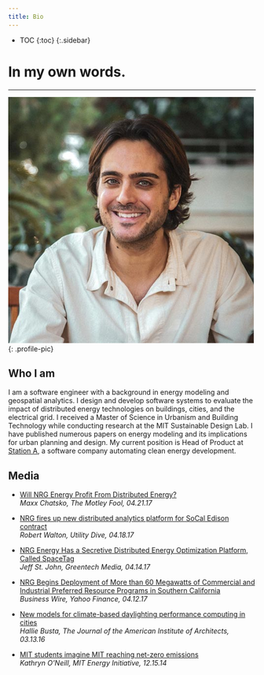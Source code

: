 ```yaml
---
title: Bio
---
```

* TOC
{:toc}
{:.sidebar}

# In my own words.

---

![profile-pic](/img/profile-pic.jpg){: .profile-pic}

## Who I am
I am a software engineer with a background in energy modeling and geospatial analytics. I design and develop software systems to evaluate the impact of distributed energy technologies on buildings, cities, and the electrical grid. I received a Master of Science in Urbanism and Building Technology while conducting research at the MIT Sustainable Design Lab. I have published numerous papers on energy modeling and its implications for urban planning and design. My current position is Head of Product at [Station A](https://stationa.com), a software company automating clean energy development.

## Media

* [Will NRG Energy Profit From Distributed Energy?](https://www.fool.com/investing/2017/04/21/will-nrg-energy-profit-from-distributed-energy.aspx)<br/>*Maxx Chatsko, The Motley Fool, 04.21.17*

* [NRG fires up new distributed analytics platform for SoCal Edison contract](http://www.utilitydive.com/news/nrg-fires-up-new-distributed-analytics-platform-for-socal-edison-contract/440651/)<br/>*Robert Walton, Utility Dive, 04.18.17*

* [NRG Energy Has a Secretive Distributed Energy Optimization Platform, Called SpaceTag](https://www.greentechmedia.com/articles/read/NRG-Energy-Has-a-Secretive-Distributed-Energy-Optimization-Platform)<br/>*Jeff St. John, Greentech Media, 04.14.17*

* [NRG Begins Deployment of More than 60 Megawatts of Commercial and Industrial Preferred Resource Programs in Southern California](https://finance.yahoo.com/news/nrg-begins-deployment-more-60-120000191.html)<br/>*Business Wire, Yahoo Finance, 04.12.17*

* [New models for climate-based daylighting performance computing in cities](http://www.architectmagazine.com/technology/this-week-in-tech-the-worlds-tallest-elevator-test-tower_o)<br/>*Hallie Busta, The Journal of the American Institute of Architects, 03.13.16*

* [MIT students imagine MIT reaching net-zero emissions](https://mitei.mit.edu/news/class-envisions-mit-reaching-net-zero-emissions-growth)<br/>*Kathryn O’Neill, MIT Energy Initiative, 12.15.14*
